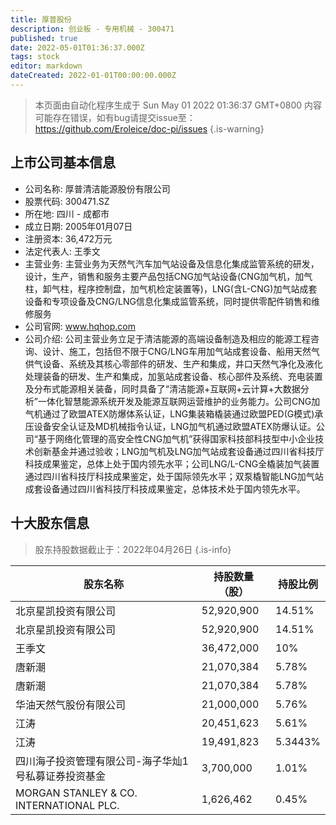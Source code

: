 ```yaml
---
title: 厚普股份
description: 创业板 - 专用机械 - 300471
published: true
date: 2022-05-01T01:36:37.000Z
tags: stock
editor: markdown
dateCreated: 2022-01-01T00:00:00.000Z
---
```


> 本页面由自动化程序生成于 Sun May 01 2022 01:36:37 GMT+0800
> 内容可能存在错误，如有bug请提交issue至：https://github.com/Eroleice/doc-pi/issues
{.is-warning}

## 上市公司基本信息
- 公司名称: 厚普清洁能源股份有限公司
- 股票代码: 300471.SZ
- 所在地: 四川 - 成都市
- 成立日期: 2005年01月07日
- 注册资本: 36,472万元
- 法定代表人: 王季文
- 主营业务: 主营业务为天然气汽车加气站设备及信息化集成监管系统的研发，设计，生产，销售和服务主要产品包括CNG加气站设备(CNG加气机，加气柱，卸气柱，程序控制盘，加气机检定装置等)，LNG(含L-CNG)加气站成套设备和专项设备及CNG/LNG信息化集成监管系统，同时提供零配件销售和维修服务
- 公司官网: www.hqhop.com
- 公司介绍: 公司主营业务立足于清洁能源的高端设备制造及相应的能源工程咨询、设计、施工，包括但不限于CNG/LNG车用加气站成套设备、船用天然气供气设备、系统及其核心零部件的研发、生产和集成，井口天然气净化及液化处理装备的研发、生产和集成，加氢站成套设备、核心部件及系统、充电装置及分布式能源相关装备，同时具备了“清洁能源+互联网+云计算+大数据分析”一体化智慧能源系统开发及能源互联网运营维护的业务能力。公司CNG加气机通过了欧盟ATEX防爆体系认证，LNG集装箱橇装通过欧盟PED(G模式)承压设备安全认证及MD机械指令认证，LNG加气机通过欧盟ATEX防爆认证。公司“基于网络化管理的高安全性CNG加气机”获得国家科技部科技型中小企业技术创新基金并通过验收；LNG加气机及LNG加气站成套设备通过四川省科技厅科技成果鉴定，总体上处于国内领先水平；公司LNG/L-CNG全橇装加气装置通过四川省科技厅科技成果鉴定，处于国际领先水平；双泵橇智能LNG加气站成套设备通过四川省科技厅科技成果鉴定，总体技术处于国内领先水平。


## 十大股东信息
> 股东持股数据截止于：2022年04月26日
{.is-info}

| 股东名称 | 持股数量（股） | 持股比例 |
| --- | --- | --- |
| 北京星凯投资有限公司 | 52,920,900 | 14.51% |
| 北京星凯投资有限公司 | 52,920,900 | 14.51% |
| 王季文 | 36,472,000 | 10% |
| 唐新潮 | 21,070,384 | 5.78% |
| 唐新潮 | 21,070,384 | 5.78% |
| 华油天然气股份有限公司 | 21,000,000 | 5.76% |
| 江涛 | 20,451,623 | 5.61% |
| 江涛 | 19,491,823 | 5.3443% |
| 四川海子投资管理有限公司-海子华灿1号私募证券投资基金 | 3,700,000 | 1.01% |
| MORGAN STANLEY & CO. INTERNATIONAL PLC. | 1,626,462 | 0.45% |




